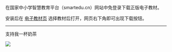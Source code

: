 在国家中小学智慧教育平台（smartedu.cn）网站中免登录下载正版电子教材。

安装后在 [电子教材页](https://basic.smartedu.cn/tchMaterial) 选择教材后打开，网页右下角即可出现下载按钮。

-----

支持我一杯奶茶

![](https://img.makerlife.tk/data/202303191834707.jpeg)
